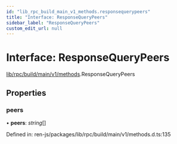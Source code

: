 ```yaml
---
id: "lib_rpc_build_main_v1_methods.responsequerypeers"
title: "Interface: ResponseQueryPeers"
sidebar_label: "ResponseQueryPeers"
custom_edit_url: null
---
```


# Interface: ResponseQueryPeers

[lib/rpc/build/main/v1/methods](../modules/lib_rpc_build_main_v1_methods.md).ResponseQueryPeers

## Properties

### peers

• **peers**: *string*[]

Defined in: ren-js/packages/lib/rpc/build/main/v1/methods.d.ts:135
